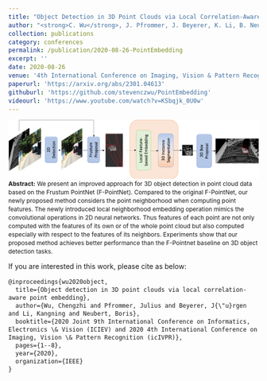 ```yaml
---
title: "Object Detection in 3D Point Clouds via Local Correlation-Aware Point Embedding"
author: "<strong>C. Wu</strong>, J. Pfrommer, J. Beyerer, K. Li, B. Neubert"
collection: publications
category: conferences
permalink: /publication/2020-08-26-PointEmbedding
excerpt: ''
date: 2020-08-26
venue: '4th International Conference on Imaging, Vision & Pattern Recognition (IVPR)'
paperurl: 'https://arxiv.org/abs/2301.04613'
githuburl: 'https://github.com/stevenczwu/PointEmbedding'
videourl: 'https://www.youtube.com/watch?v=KSbqjk_0U0w'
---
```


<img src="../images/teasers/teaser_PointEmbedding.png" alt="teaser_APES" style="display: block; margin: auto;">

<span style="font-size: 0.85em;">
<b>Abstract:</b> We present an improved approach for 3D object detection in point cloud data based on the Frustum PointNet (F-PointNet). Compared to the original F-PointNet, our newly proposed method considers the point neighborhood when computing point features. The newly introduced local neighborhood embedding operation mimics the convolutional operations in 2D neural networks. Thus features of each point are not only computed with the features of its own or of the whole point cloud but also computed especially with respect to the features of its neighbors. Experiments show that our proposed method achieves better performance than the F-Pointnet baseline on 3D object detection tasks.
</span>

If you are interested in this work, please cite as below:

```text
@inproceedings{wu2020object,
  title={Object detection in 3D point clouds via local correlation-aware point embedding},
  author={Wu, Chengzhi and Pfrommer, Julius and Beyerer, J{\"u}rgen and Li, Kangning and Neubert, Boris},
  booktitle={2020 Joint 9th International Conference on Informatics, Electronics \& Vision (ICIEV) and 2020 4th International Conference on Imaging, Vision \& Pattern Recognition (icIVPR)},
  pages={1--8},
  year={2020},
  organization={IEEE}
}
```
